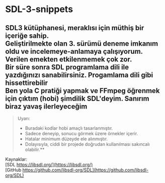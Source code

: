 # SDL-3-snippets 

SDL3 kütüphanesi, meraklısı için müthiş bir içeriğe sahip.<br> 
Geliştirilmekte olan 3. sürümü deneme imkanım oldu ve incelemeye-anlamaya çalışıyorum. Verilen emekten etkilenmemek çok zor.<br> 
Bir süre sonra SDL programlama dili ile yazdığınızı sanabilirsiniz. Progamlama dili gibi hissettirebilir<br> 
Ben yola C pratiği yapmak ve FFmpeg öğrenmek için çıktım (hobi) şimdilik SDL'deyim. Sanırım biraz yavaş ilerleyeceğim<br> 
-- 
>Uyarı:<br> 
>- Buradaki kodlar hobi amaçlı tasarlanmıştır.<br> 
>- Sadece deneyip, sonucu görmek üzere örnekler içerir.<br> 
>- Hatalar minimum düzeyde ele alınmıştır.<br> 
>- Dolayısıyla, ciddi bir projede doğrudan kullanılması sakıncalı olabilir.**<br> 


Kaynaklar:<br> 
[SDL https://libsdl.org/](https://libsdl.org/)<br> 
[GitHub https://github.com/libsdl-org/SDL](https://github.com/libsdl-org/SDL)<br> 
